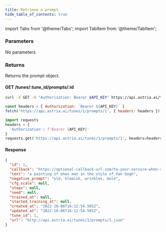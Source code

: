 ```yaml
---
title: Retrieve a prompt
hide_table_of_contents: true
---
```


import Tabs from '@theme/Tabs';
import TabItem from '@theme/TabItem';

<div className="api-method">
<div>

### Parameters

No parameters

### Returns

Returns the prompt object.

</div>

<div>

#### GET /tunes/:tune_id/prompts/:id
<Tabs groupId="lang">
  <TabItem value="curl" label="cURL" default>

```bash showLineNumbers
curl -X GET -H "Authorization: Bearer $API_KEY" https://api.astria.ai/tunes/1/prompts/1
```

</TabItem>
  <TabItem value="nodejs" label="Node.js">

```javascript showLineNumbers
const headers = { Authorization: `Bearer ${API_KEY}` }
fetch('https://api.astria.ai/tunes/1/prompts/1', { headers: headers });
```
  </TabItem>
  <TabItem value="python" label="Python">

```python showLineNumbers
import requests
headers = {
  'Authorization': f'Bearer {API_KEY}'
}
requests.get('https://api.astria.ai/tunes/1/prompts/1', headers=headers)
```
  </TabItem>
</Tabs>

#### Response
```json
{
  "id": 1,
  "callback": "https://optional-callback-url.com/to-your-service-when-ready",
  "text": "a painting of ohwx man in the style of Van Gogh",
  "negative_prompt": "old, blemish, wrinkles, mole",
  "cfg_scale": null,
  "steps": null,
  "seed": null,
  "trained_at": null,
  "started_training_at": null,
  "created_at": "2022-10-06T16:12:54.505Z",
  "updated_at": "2022-10-06T16:12:54.505Z",
  "tune_id": 1,
  "url": "http://api.astria.ai/tunes/1/prompts/1.json"
}
```
</div>
</div>

